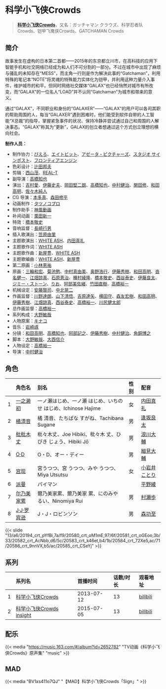# 科学小飞侠Crowds


> <u>**[科学小飞侠Crowds](https://bgm.tv/subject/69494)**</u>，又名：ガッチャマン クラウズ、科学忍者队Crowds、铠甲飞鹰侠Crowds、GATCHAMAN Crowds

## 简介

故事发生在虚构的日本第二首都——2015年的东京都立川市，在高科技的应用下智能手机和社交网络已经成为和人们不可分割的一部分。不过在城市中出现了麻烦与骚乱的未知存在“MESS”，而主角一行则是作为解决此事的“Gatchaman”，利用特殊的笔记本“NOTE”将灵魂的特殊能力实体化为铠甲，并利用这种力量介入事件，维护城市的和平。但同时网络社交媒体“GALAX”也已经悄然对城市有所改变，而“GALAX”的一位名人“LOAD”并不认同“Gatchaman”为城市和带来的意义。

通过“GALAX”，不同职业和身份的“GALAXER”——“GALAX”的用户可以各司其职的帮助周围的人，每当“GALAXER”遇到困难时，他们能受到软件自带的人工智能“X总裁”的指导，掌握紧急事件的状况、保持冷静并尝试通过自己和周围的人解决事态。“GALAX”称其为“更新”，GALAX的创立者想通过这个方式创立理想的横向社会。

**制作人员：**
- 制作协力：[ぴえろ](https://bgm.tv/person/320)、[エイトビット](https://bgm.tv/person/6885)、[アゼータ・ピクチャーズ](https://bgm.tv/person/34423)、[スタジオ サインポスト](https://bgm.tv/person/3662)、[フロンティアエンジン](https://bgm.tv/person/33639)
- 色彩设计：[辻田邦夫](https://bgm.tv/person/837)
- 剪辑：[西山茂](https://bgm.tv/person/6004)、[REAL-T](https://bgm.tv/person/46772)
- 副导演：[高橋知也](https://bgm.tv/person/18896)
- 演出：[吉村愛](https://bgm.tv/person/9985)、[伊藤史夫](https://bgm.tv/person/24895)、[岡田堅二朗](https://bgm.tv/person/21560)、[高橋知也](https://bgm.tv/person/18896)、[中村健治](https://bgm.tv/person/2037)、[関田修](https://bgm.tv/person/1001)、[和田高明](https://bgm.tv/person/7519)、[佐々木純人](https://bgm.tv/person/16011)
- CG 导演：[本多真](https://bgm.tv/person/41980)、[森田修平](https://bgm.tv/person/2471)
- 动画制作：[タツノコプロ](https://bgm.tv/person/696)
- 制作助手：[神風動画](https://bgm.tv/person/8560)
- 补间动画：[栗田新一](https://bgm.tv/person/12411)
- 特效：[橋本敬史](https://bgm.tv/person/3426)
- 音响监督：[長崎行男](https://bgm.tv/person/2534)
- 插入歌演出：[笠原由里](https://bgm.tv/person/14817)
- 主题歌演出：[WHITE ASH](https://bgm.tv/person/24906)、[内田真礼](https://bgm.tv/person/6724)
- 主题歌作词：[WHITE ASH](https://bgm.tv/person/24906)
- 主题歌作曲：[新屋豊](https://bgm.tv/person/11255)、[WHITE ASH](https://bgm.tv/person/24906)
- 主题歌编曲：[WHITE ASH](https://bgm.tv/person/24906)、[新屋豊](https://bgm.tv/person/11255)
- 第二原画：[小林恵祐](https://bgm.tv/person/13576)
- 原画：[三輪和宏](https://bgm.tv/person/11562)、[菊池勉](https://bgm.tv/person/25662)、[中村真由美](https://bgm.tv/person/35414)、[奥野浩行](https://bgm.tv/person/11324)、[伊藤秀樹](https://bgm.tv/person/12238)、[和田高明](https://bgm.tv/person/7519)、[沓名健一](https://bgm.tv/person/12149)、[江畑諒真](https://bgm.tv/person/12625)、[石原恵治](https://bgm.tv/person/2884)、[種村綾隆](https://bgm.tv/person/26681)、[橋本敬史](https://bgm.tv/person/3426)、[西谷泰史](https://bgm.tv/person/23566)、[伊藤良太](https://bgm.tv/person/12792)、[ジミー・ストーン](https://bgm.tv/person/14397)、[りお](https://bgm.tv/person/21310)、[阿部美佐緒](https://bgm.tv/person/11377)、[竹田直樹](https://bgm.tv/person/16022)、[高橋裕一](https://bgm.tv/person/3491)
- 机械设定：[安藤賢司](https://bgm.tv/person/6703)、[中北晃二](https://bgm.tv/person/6063)
- 作画监督：[川野達朗](https://bgm.tv/person/12583)、[山下清悟](https://bgm.tv/person/12148)、[吉原達矢](https://bgm.tv/person/11315)、[横田守](https://bgm.tv/person/1132)、[森友宏樹](https://bgm.tv/person/26633)、[和田高明](https://bgm.tv/person/7519)、[伊藤秀樹](https://bgm.tv/person/12238)、[江畑諒真](https://bgm.tv/person/12625)、[西谷泰史](https://bgm.tv/person/23566)、[高橋裕一](https://bgm.tv/person/3491)、[川尻健太郎](https://bgm.tv/person/27072)
- 总作画监督：[高橋裕一](https://bgm.tv/person/3491)
- 系列构成：[大野敏哉](https://bgm.tv/person/7427)
- 人物原案：[キナコ](https://bgm.tv/person/13522)
- 音乐：[岩崎琢](https://bgm.tv/person/272)
- 分镜：[和田高明](https://bgm.tv/person/7519)、[高橋知也](https://bgm.tv/person/18896)、[阿部記之](https://bgm.tv/person/579)、[伊藤秀樹](https://bgm.tv/person/12238)、[中村健治](https://bgm.tv/person/2037)、[角銅博之](https://bgm.tv/person/631)
- 脚本：[大野敏哉](https://bgm.tv/person/7427)、[大西信介](https://bgm.tv/person/1577)
- 人物设定：[高橋裕一](https://bgm.tv/person/3491)
- 导演：[中村健治](https://bgm.tv/person/2037)

## 角色

|     |   角色名   |   别名  | 性别 |  配音  |
|:--- |:------  |:----      |:---  |:--   |
| 1 | [一之濑初](https://bgm.tv/character/20194) | 一ノ瀬はじめ、一ノ瀬 はじめ、いちのせ はじめ、Ichinose Hajime | 女 | [内田真礼](https://bgm.tv/person/6724) |
| 2 | [橘清音](https://bgm.tv/character/20580) | 橘 清音、たちばな すがね、Tachibana Sugane | 男 | [逢坂良太](https://bgm.tv/person/7385) |
| 3 | [枇枇木丈](https://bgm.tv/character/20581) | 枇々木丈、Joe Hibiki、枇々木 丈、ひびき じょう、Hibiki Jō | 男 | [浪川大輔](https://bgm.tv/person/4254) |
| 4 | [O·D](https://bgm.tv/character/20582) | O・D、オー・ディー | 男 | [細見大輔](https://bgm.tv/person/6185) |
| 5 | [宫现](https://bgm.tv/character/20583) | 宮うつつ、宮 うつつ、みや うつつ、Miya Utsutsu | 女 | [小岩井ことり](https://bgm.tv/person/7837) |
| 6 | [派曼](https://bgm.tv/character/20584) | パイマン |  | [平野綾](https://bgm.tv/person/4158) |
| 7 | [尔乃美家累](https://bgm.tv/character/20586) | 爾乃美家累、爾乃美家 累、にのみや るい、Ninomiya Rui | 男 | [村瀬歩](https://bgm.tv/person/8253) |
| 8 | [J·J·罗宾逊](https://bgm.tv/character/20585) | J・J・ロビンソン | 男 | [森功至](https://bgm.tv/person/4291) |

{{< slide "13/a6/20194_crt_pYfBi,7a/f9/20580_crt_oM1mE,97/6f/20581_crt_oGEoo,3b/33/20582_crt_AcNbb,d6/5c/20583_crt_k46et,b4/1b/20584_crt_72Xe5,ac/71/20586_crt_9nnVX,b5/ac/20585_crt_CSeYj" >}}

## 系列

|     |   系列名   |   首播时间  | 话数/时长  | 观看地址 |
|:---  |:------    |:----      |:---       |:---  |
| 1 |[科学小飞侠Crowds](https://bgm.tv/subject/69494)| 2013-07-12 | 13 | [bilibili](https://www.bilibili.com/bangumi/play/ep9700)  |
| 2 |[科学小飞侠Crowds insight](https://bgm.tv/subject/86721)| 2015-07-05 | 13 | [bilibili](https://www.bilibili.com/bangumi/play/ss2612)  |

## 配乐

{{< media "https://music.163.com/#/album?id=2652782" 
"TV动画《科学小飞侠Crowds》原声集" 
"music" >}}

## MAD

{{< media  "BV1xs411o7QJ"
"【MAD】科学小飞侠Crowds「Sign」"  >}}
